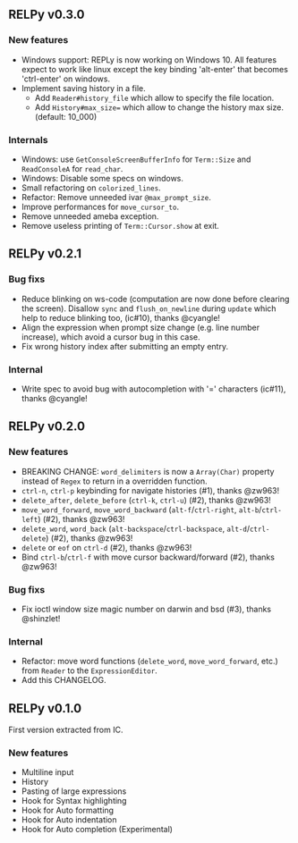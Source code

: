 ## RELPy v0.3.0

### New features
* Windows support: REPLy is now working on Windows 10.
All features expect to work like linux except the key binding 'alt-enter'
that becomes 'ctrl-enter' on windows.
* Implement saving history in a file.
  * Add `Reader#history_file` which allow to specify the file location.
  * Add `History#max_size=` which allow to change the history max size. (default: 10_000)

### Internals
* Windows: use `GetConsoleScreenBufferInfo` for `Term::Size` and `ReadConsoleA` for
`read_char`.
* Windows: Disable some specs on windows.
* Small refactoring on `colorized_lines`.
* Refactor: Remove unneeded ivar `@max_prompt_size`.
* Improve performances for `move_cursor_to`.
* Remove unneeded ameba exception.
* Remove useless printing of `Term::Cursor.show` at exit.

## RELPy v0.2.1

### Bug fixs
* Reduce blinking on ws-code (computation are now done before clearing the screen). Disallow `sync` and `flush_on_newline` during `update` which help to reduce blinking too, (ic#10), thanks @cyangle!
* Align the expression when prompt size change (e.g. line number increase), which avoid a cursor bug in this case.
* Fix wrong history index after submitting an empty entry.

### Internal
* Write spec to avoid bug with autocompletion with '=' characters (ic#11), thanks @cyangle!

## RELPy v0.2.0

### New features

* BREAKING CHANGE: `word_delimiters` is now a `Array(Char)` property instead of `Regex` to return in a overridden function.
* `ctrl-n`, `ctrl-p` keybinding for navigate histories (#1), thanks @zw963!
* `delete_after`, `delete_before` (`ctrl-k`, `ctrl-u`) (#2), thanks @zw963!
* `move_word_forward`, `move_word_backward` (`alt-f`/`ctrl-right`, `alt-b`/`ctrl-left`) (#2), thanks @zw963!
* `delete_word`, `word_back` (`alt-backspace`/`ctrl-backspace`, `alt-d`/`ctrl-delete`) (#2), thanks @zw963!
* `delete` or `eof` on `ctrl-d` (#2), thanks @zw963!
* Bind `ctrl-b`/`ctrl-f` with move cursor backward/forward (#2), thanks @zw963!

### Bug fixs
* Fix ioctl window size magic number on darwin and bsd (#3), thanks @shinzlet!

### Internal
* Refactor: move word functions (`delete_word`, `move_word_forward`, etc.) from `Reader` to the `ExpressionEditor`.
* Add this CHANGELOG.


## RELPy v0.1.0
First version extracted from IC.

### New features
* Multiline input
* History
* Pasting of large expressions
* Hook for Syntax highlighting
* Hook for Auto formatting
* Hook for Auto indentation
* Hook for Auto completion (Experimental)
